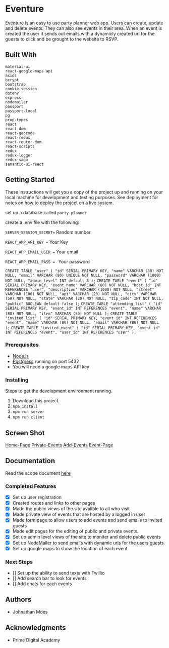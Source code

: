 # Eventure

Eventure is an easy to use party planner web app. Users can create, update and delete events. They can also see events in their area. When an event is created the user it sends out emails with a dynamicly created url for the guests to click and be grought to the website to RSVP. 

## Built With

    material-ui
    react-google-maps api
    axios
    bcrypt
    bootstrap
    cookie-session
    dotenv
    express
    nodemailer
    passport
    passport-local
    pg
    prop-types
    react
    react-dom
    react-geocode
    react-redux
    react-router-dom
    react-scripts
    redux
    redux-logger
    redux-saga
    semantic-ui-react

## Getting Started

These instructions will get you a copy of the project up and running on your local machine for development and testing purposes. See deployment for notes on how to deploy the project on a live system.

set up a database called `party-planner` 

create a .env file with the following:

`SERVER_SESSION_SECRET=` Random number

`REACT_APP_API_KEY =` Your Key

`REACT_APP_EMAIL_USER =` Your email

`REACT_APP_EMAIL_PASS = ` Your password

`
CREATE TABLE "user" (
    "id" SERIAL PRIMARY KEY,
    "name" VARCHAR (80) NOT NULL,
    "email" VARCHAR (80) UNIQUE NOT NULL,
    "password" VARCHAR (1000) NOT NULL,
    "admin_level" INT default 3
);
`
`
CREATE TABLE "event" (
	"id" SERIAL PRIMARY KEY,
	"event_name" VARCHAR (80) NOT NULL,
	"host_id" INT REFERENCES "user",
	"description" VARCHAR (1000) NOT NULL,
	"street" VARCHAR (100) NOT NULL,
	"apt" VARCHAR (20) NOT NULL,
	"city" VARCHAR (50) NOT NULL,
	"state" VARCHAR (20) NOT NULL,
	"zip_code" INT NOT NULL,
	"public" BOOLEAN default false
);
`
`
CREATE TABLE "attending_list" (
	"id" SERIAL PRIMARY KEY,
	"event_id" INT REFERENCES "event",
	"name" VARCHAR (80) NOT NULL,
	"item" VARCHAR (50) NOT NULL
);
`
`
CREATE TABLE "invited_list" (
	"id" SERIAL PRIMARY KEY,
	"event_id" INT REFERENCES "event",
	"name" VARCHAR (80) NOT NULL,
	"email" VARCHAR (80) NOT NULL
);
`
`
CREATE TABLE "invited_event" (
	"id" SERIAL PRIMARY KEY,
	"event_id" INT REFERENCES "event",
	"user_id" INT REFERENCES "user"
);
`

### Prerequisites

- [Node.js](https://nodejs.org/en/)
- [Postgress](https://www.postgresql.org) running on port 5432
- You will need a google maps API key


### Installing

Steps to get the development environment running.

1. Download this project.
2. `npm install`
3. `npm run server`
4. `npm run client`

## Screen Shot

[Home-Page](/../ScreenShots/HomePage.png?raw=true)
[Private-Events](/../ScreenShots/PrivatePage.png?raw=true)
[Add-Events](/../ScreenShots/AddEvents.png?raw=true)
[Event-Page](/../ScreenShots/EventPage.png?raw=true)

## Documentation

Read the scope document [here](https://docs.google.com/document/d/15DgTekWKe7uzSQrWay-rUyRsrxV-yQMfynm3iKEfi_Q)

### Completed Features

- [x] Set up user registration
- [x] Created routes and links to other pages
- [x] Made the public views of the site avalible to all who visit
- [x] Made private view of events that are hosted by a logged in user
- [x] Made form page to allow users to add events and send emails to invited guests
- [x] Made edit pages for the editing of public and private events.
- [x] Set up admin level views of the site to moniter and delete public events
- [x] Set up NodeMailer to send emails with dynamic urls for the users guests
- [x] Set up google maps to show the location of each event

### Next Steps

- [] Set up the ability to send texts with Twillio
- [] Add search bar to look for events
- [] Add chats for each events

## Authors

* Johnathan Moes


## Acknowledgments

* Prime Digital Academy
